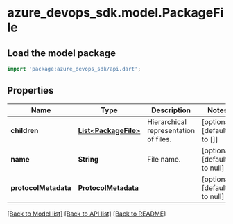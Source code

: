 # azure_devops_sdk.model.PackageFile

## Load the model package
```dart
import 'package:azure_devops_sdk/api.dart';
```

## Properties
Name | Type | Description | Notes
------------ | ------------- | ------------- | -------------
**children** | [**List&lt;PackageFile&gt;**](PackageFile.md) | Hierarchical representation of files. | [optional] [default to []]
**name** | **String** | File name. | [optional] [default to null]
**protocolMetadata** | [**ProtocolMetadata**](ProtocolMetadata.md) |  | [optional] [default to null]

[[Back to Model list]](../README.md#documentation-for-models) [[Back to API list]](../README.md#documentation-for-api-endpoints) [[Back to README]](../README.md)


